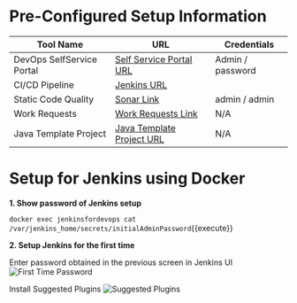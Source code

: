 # Pre-Configured Setup Information
|           Tool Name       |                                           URL                                                         |   Credentials    |
|---------------------------|-------------------------------------------------------------------------------------------------------|------------------|
| DevOps SelfService Portal |[Self Service Portal URL](https://[[HOST_SUBDOMAIN]]-8055-[[KATACODA_HOST]].environments.katacoda.com) | Admin / password |
| CI/CD Pipeline            |[Jenkins URL](https://[[HOST_SUBDOMAIN]]-9080-[[KATACODA_HOST]].environments.katacoda.com)             | <Setup Later>    |
| Static Code Quality       |[Sonar Link](https://[[HOST_SUBDOMAIN]]-9000-[[KATACODA_HOST]].environments.katacoda.com)              | admin / admin    |
| Work Requests             |[Work Requests Link](https://github.com/ravikalla/devops-tickets/issues)                               | N/A              |
| Java Template Project     |[Java Template Project URL](https://github.com/ravi523096/JavaTemplateProject)                         | N/A              |

# Setup for Jenkins using Docker

**1. Show password of Jenkins setup**

``docker exec jenkinsfordevops cat /var/jenkins_home/secrets/initialAdminPassword``{{execute}}

**2. Setup Jenkins for the first time**

Enter password obtained in the previous screen in Jenkins UI
![First Time Password](/ravi_kalla/scenarios/displaying-images/assets/JenkinsFirstTimeScreen.png)

Install Suggested Plugins
![Suggested Plugins](/ravi_kalla/scenarios/displaying-images/assets/InstallPlugins.png)
